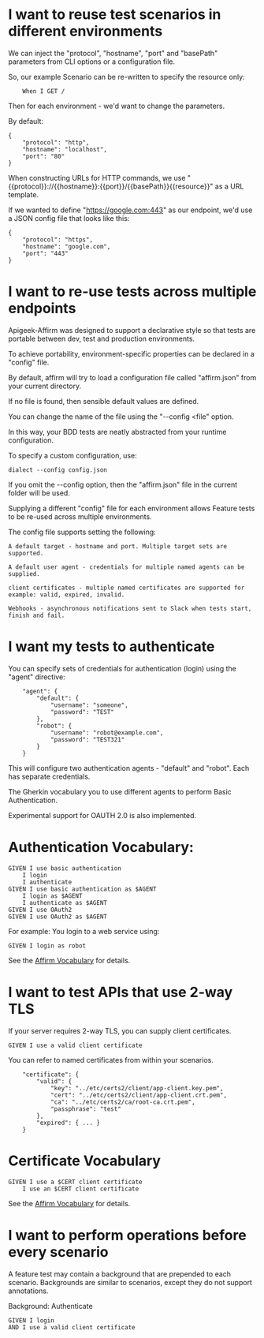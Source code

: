
I want to reuse test scenarios in different environments
========================================================

We can inject the "protocol", "hostname", "port" and "basePath" parameters from CLI options or a configuration file.

So, our example Scenario can be re-written to specify the resource only:
	
	    When I GET /

Then for each environment - we'd want to change the parameters.

By default:

	{
		"protocol": "http",
		"hostname": "localhost",
		"port": "80"
	}


When constructing URLs for HTTP commands, we use "{{protocol}}://{{hostname}}:{{port}}/{{basePath}}{{resource}}" as a URL template.

If we wanted to define "https://google.com:443" as our endpoint, we'd use a JSON config file that looks like this:

	{
		"protocol": "https",
		"hostname": "google.com",
		"port": "443"
	}


I want to re-use tests across multiple endpoints
=================================================

Apigeek-Affirm was designed to support a declarative style so that tests are portable between dev, test and production environments. 

To achieve portability, environment-specific properties can be declared in a "config" file.

By default, affirm will try to load a configuration file called "affirm.json" from your current directory. 

If no file is found, then sensible default values are defined.

You can change the name of the file using the "--config <file" option.

In this way, your BDD tests are neatly abstracted from your runtime configuration.

To specify a custom configuration, use:

	dialect --config config.json

If you omit the --config option, then the "affirm.json" file in the current folder will be used.

Supplying a different "config" file for each environment allows Feature tests to be re-used across multiple environments.

The config file supports setting the following:

	A default target - hostname and port. Multiple target sets are supported.

	A default user agent - credentials for multiple named agents can be supplied.

	client certificates - multiple named certificates are supported for example: valid, expired, invalid.

	Webhooks - asynchronous notifications sent to Slack when tests start, finish and fail.

I want my tests to authenticate
===============================

You can specify sets of credentials for authentication (login) using the "agent" directive:

		"agent": {
			"default": {
				"username": "someone",
				"password": "TEST"
			},
			"robot": {
				"username": "robot@example.com",
				"password": "TEST321"
			}
		}

This will configure two authentication agents - "default" and "robot". Each has separate credentials.

The Gherkin vocabulary you to use different agents to perform Basic Authentication.

Experimental support for OAUTH 2.0 is also implemented.

Authentication Vocabulary:
==========================

	GIVEN I use basic authentication
	    I login
	    I authenticate
	GIVEN I use basic authentication as $AGENT
	    I login as $AGENT
	    I authenticate as $AGENT
	GIVEN I use OAuth2
	GIVEN I use OAuth2 as $AGENT

For example: You login to a web service using:

	GIVEN I login as robot

See the [Affirm Vocabulary](docs/vocab.md) for details.

I want to test APIs that use 2-way TLS
======================================

If your server requires 2-way TLS, you can supply client certificates.

	GIVEN I use a valid client certificate

You can  refer to named certificates from within your scenarios.

		"certificate": {
			"valid": {
				"key": "../etc/certs2/client/app-client.key.pem",
				"cert": "../etc/certs2/client/app-client.crt.pem",
				"ca": "../etc/certs2/ca/root-ca.crt.pem",
				"passphrase": "test"
			}, 
			"expired": { ... }
		}

Certificate Vocabulary
======================

	GIVEN I use a $CERT client certificate
	    I use an $CERT client certificate
    
See the [Affirm Vocabulary](docs/vocab.md) for details.


I want to perform operations before every scenario
==================================================

A feature test may contain a background that are prepended to each scenario.
Backgrounds are similar to scenarios, except they do not support annotations.

Background: Authenticate

	GIVEN I login
	AND I use a valid client certificate
